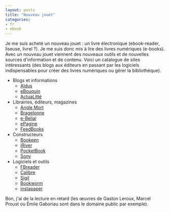 ```yaml
---
layout: posts
title: "Nouveau jouet"
categories:
- fr
- ebook
---
```

Je me suis acheté un nouveau jouet : un livre électronique (ebook-reader,
liseuse, livrel ?). Je me suis donc mis à lire des livres numériques (e-books).
Avec un nouveau jouet viennent des nouveaux outils et de nouvelles sources
d'information et de contenu. Voici un catalogue de sites intéressants (des
blogs aux éditeurs en passant par les logiciels indispensables pour créer des
livres numériques ou gérer la bibliothèque).

* Blogs et informations
	* [Aldus](http://aldus2006.typepad.fr/)
	* [eBouquin](http://www.ebouquin.fr/)
	* [ActuaLitté](http://www.actualitte.com/)
* Librairies, éditeurs, magazines
	* [Angle Mort](http://www.angle-mort.fr/)
	* [Bragelonne](http://www.bragelonne.fr/)
	* [e-Belial](http://e.belial.fr/)
	* [ePagine](http://www.epagine.fr/)
	* [FeedBooks](http://www.feedbooks.com/)
* Constructeurs
	* [Bookeen](http://www.bookeen.com/fr/)
	* [iRiver](http://www.iriver.com/product/list.asp?pCode=002)
	* [PocketBook](http://www.pocketbook.fr/)
	* [Sony](http://www.sony.fr/hub/ebook-reader)
* Logiciels et outils
	* [FBreader](http://fbreader.org/)
	* [Calibre](http://calibre-ebook.com/)
	* [Sigil](http://code.google.com/p/sigil/)
	* [Bookworm](http://bookworm.oreilly.com/)
	* [instapaper](http://www.instapaper.com/)


Bon, j'ai de la lecture en retard (les œuvres de Gaston Leroux, Marcel Proust
ou Émile Gaboriau sont dans le domaine public par exemple).
